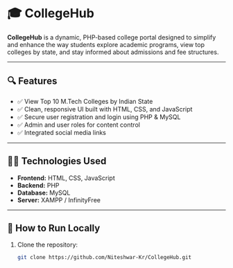# 🎓 CollegeHub

**CollegeHub** is a dynamic, PHP-based college portal designed to simplify and enhance the way students explore academic programs, view top colleges by state, and stay informed about admissions and fee structures.

---

## 🔍 Features

- ✅ View Top 10 M.Tech Colleges by Indian State
- ✅ Clean, responsive UI built with HTML, CSS, and JavaScript
- ✅ Secure user registration and login using PHP & MySQL
- ✅ Admin and user roles for content control
- ✅ Integrated social media links

---

## 🧑‍💻 Technologies Used

- **Frontend:** HTML, CSS, JavaScript
- **Backend:** PHP
- **Database:** MySQL
- **Server:** XAMPP / InfinityFree

---

## 🏁 How to Run Locally

1. Clone the repository:
   ```bash
   git clone https://github.com/Niteshwar-Kr/CollegeHub.git

